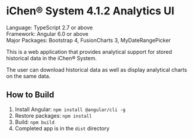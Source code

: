 # iChen&reg; System 4.1.2 Analytics UI

Language: TypeScript 2.7 or above  
Framework: Angular 6.0 or above  
Major Packages: Bootstrap 4, FusionCharts 3, MyDateRangePicker

This is a web application that provides analytical support for stored historical
data in the iChen&reg; System.

The user can download historical data as well as display analytical charts on the same data.

## How to Build

1. Install Angular: `npm install @angular/cli -g`
2. Restore packages: `npm install`
3. Build: `npm build`
4. Completed app is in the `dist` directory
